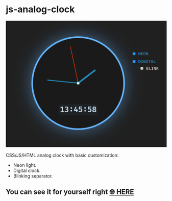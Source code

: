 # js-analog-clock

[![#img](.img/clock.png)](https://warchalowski.pl/pro/js-analog-clock/)

CSS/JS/HTML analog clock with basic customization:

*   Neon light.
*   Digital clock.
*   Blinking separator.

## You can see it for yourself right [:globe_with_meridians: HERE](https://warchalowski.pl/pro/js-analog-clock/)

